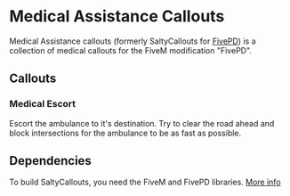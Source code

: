 ﻿# Medical Assistance Callouts

Medical Assistance callouts (formerly SaltyCallouts for [FivePD](https://gtapolicemods.com/index.php?/fivepd/)) is a collection of medical callouts for the FiveM modification "FivePD".

## Callouts

### Medical Escort

Escort the ambulance to it's destination. Try to clear the road ahead and block intersections for the ambulance to be as fast as possible.

## Dependencies

To build SaltyCallouts, you need the FiveM and FivePD libraries. [More info](https://github.com/KDani-99/FivePD-API#get-started)
